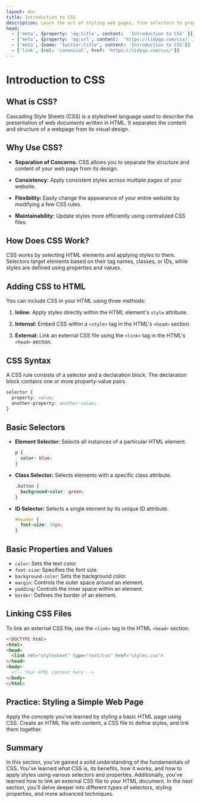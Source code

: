 ```yaml
---
layout: doc
title: Introduction to CSS
description: Learn the art of styling web pages, from selectors to properties, and discover the power of separation of concerns.
head:
  - ['meta', {property: 'og:title', content:  'Introduction to CSS' }]
  - ['meta', {property: 'og:url', content:  'https://tidyqa.com/css/' }] 
  - ['meta', {name: 'twitter:title', content: 'Introduction to CSS'}]
  - ['link', {rel: 'canonical', href: 'https://tidyqa.com/css/'}]
---
```


# Introduction to CSS

## What is CSS?

Cascading Style Sheets (CSS) is a stylesheet language used to describe the presentation of web documents written in HTML. It separates the content and structure of a webpage from its visual design.

## Why Use CSS?

- **Separation of Concerns:** CSS allows you to separate the structure and content of your web page from its design.

- **Consistency:** Apply consistent styles across multiple pages of your website.

- **Flexibility:** Easily change the appearance of your entire website by modifying a few CSS rules.

- **Maintainability:** Update styles more efficiently using centralized CSS files.

## How Does CSS Work?

CSS works by selecting HTML elements and applying styles to them. Selectors target elements based on their tag names, classes, or IDs, while styles are defined using properties and values.

## Adding CSS to HTML

You can include CSS in your HTML using three methods:

1. **Inline:** Apply styles directly within the HTML element's `style` attribute.

2. **Internal:** Embed CSS within a `<style>` tag in the HTML's `<head>` section.

3. **External:** Link an external CSS file using the `<link>` tag in the HTML's `<head>` section.

## CSS Syntax

A CSS rule consists of a selector and a declaration block. The declaration block contains one or more property-value pairs.

```css
selector {
  property: value;
  another-property: another-value;
}
```

## Basic Selectors

- **Element Selector:** Selects all instances of a particular HTML element.

  ```css
  p {
    color: blue;
  }
  ```

- **Class Selector:** Selects elements with a specific class attribute.

  ```css
  .button {
    background-color: green;
  }
  ```

- **ID Selector:** Selects a single element by its unique ID attribute.

  ```css
  #header {
    font-size: 24px;
  }
  ```

## Basic Properties and Values

- `color`: Sets the text color.
- `font-size`: Specifies the font size.
- `background-color`: Sets the background color.
- `margin`: Controls the outer space around an element.
- `padding`: Controls the inner space within an element.
- `border`: Defines the border of an element.

## Linking CSS Files

To link an external CSS file, use the `<link>` tag in the HTML `<head>` section.

```html
<!DOCTYPE html>
<html>
<head>
  <link rel="stylesheet" type="text/css" href="styles.css">
</head>
<body>
  <!-- Your HTML content here -->
</body>
</html>
```

## Practice: Styling a Simple Web Page

Apply the concepts you've learned by styling a basic HTML page using CSS. Create an HTML file with content, a CSS file to define styles, and link them together.

## Summary

In this section, you've gained a solid understanding of the fundamentals of CSS. You've learned what CSS is, its benefits, how it works, and how to apply styles using various selectors and properties. Additionally, you've learned how to link an external CSS file to your HTML document. In the next section, you'll delve deeper into different types of selectors, styling properties, and more advanced techniques.